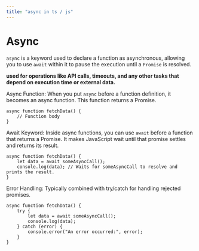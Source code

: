 ```yaml
---
title: "async in ts / js"
---
```


# Async

`async` is a keyword used to declare a function as asynchronous, allowing you to use `await` within it to pause the execution until a `Promise` is resolved.

**used for operations like API calls, timeouts, and any other tasks that depend on execution time or external data.**

Async Function: When you put `async` before a function definition, it becomes an async function. This function returns a Promise.

    async function fetchData() {
        // Function body
    }

Await Keyword: Inside async functions, you can use `await` before a function that returns a Promise. It makes JavaScript wait until that promise settles and returns its result.

    async function fetchData() {
        let data = await someAsyncCall();
        console.log(data); // Waits for someAsyncCall to resolve and prints the result.
    }

Error Handling: Typically combined with try/catch for handling rejected promises.

    async function fetchData() {
        try {
            let data = await someAsyncCall();
            console.log(data);
        } catch (error) {
            console.error("An error occurred:", error);
        }
    }
